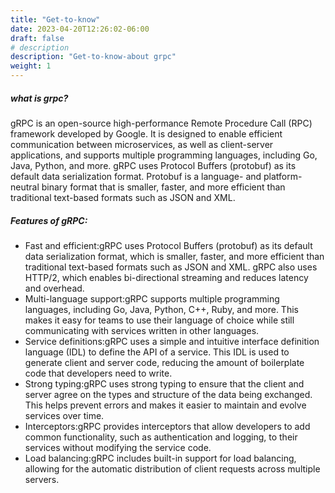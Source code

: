 ```yaml
---
title: "Get-to-know"
date: 2023-04-20T12:26:02-06:00
draft: false
# description
description: "Get-to-know-about grpc"
weight: 1
---
```


##### what is grpc?

gRPC is an open-source high-performance Remote Procedure Call (RPC) framework developed by Google. It is designed to enable efficient communication between microservices, as well as client-server applications, and supports multiple programming languages, including Go, Java, Python, and more.
gRPC uses Protocol Buffers (protobuf) as its default data serialization format. Protobuf is a language- and platform-neutral binary format that is smaller, faster, and more efficient than traditional text-based formats such as JSON and XML.

##### Features of gRPC:

- Fast and efficient:gRPC uses Protocol Buffers (protobuf) as its default data serialization format, which is smaller, faster, and more efficient than traditional text-based formats such as JSON and XML. gRPC also uses HTTP/2, which enables bi-directional streaming and reduces latency and overhead.
- Multi-language support:gRPC supports multiple programming languages, including Go, Java, Python, C++, Ruby, and more. This makes it easy for teams to use their language of choice while still communicating with services written in other languages.
- Service definitions:gRPC uses a simple and intuitive interface definition language (IDL) to define the API of a service. This IDL is used to generate client and server code, reducing the amount of boilerplate code that developers need to write.
- Strong typing:gRPC uses strong typing to ensure that the client and server agree on the types and structure of the data being exchanged. This helps prevent errors and makes it easier to maintain and evolve services over time.
- Interceptors:gRPC provides interceptors that allow developers to add common functionality, such as authentication and logging, to their services without modifying the service code.
- Load balancing:gRPC includes built-in support for load balancing, allowing for the automatic distribution of client requests across multiple servers.
